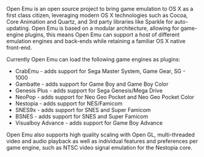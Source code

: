 Open Emu is an open source project to bring game emulation to OS X as a first class citizen, leveraging modern OS X technologies such as Cocoa, Core Animation and Quartz, and 3rd party libraries like Sparkle for auto-updating. Open Emu is based on a modular architecture, allowing for game-engine plugins, this means Open Emu can support a host of different emulation engines and back-ends while retaining a familiar OS X native front-end. 

Currently Open Emu can load the following game engines as plugins:

* CrabEmu  - adds support for Sega Master System, Game Gear, SG - 1000
* Gambatte  - adds support for Game Boy and Game Boy Color
* Genesis Plus - adds support for Sega Genesis/Mega Drive
* NeoPop - adds support for Neo Geo Pocket and Neo Geo Pocket Color
* Nestopia - adds support for NES/Famicom
* SNES9x - adds support for SNES and Super Famicom
* BSNES - adds support for SNES and Super Famicom
* Visualboy Advance - adds support for Game Boy Advance

Open Emu also supports high quality scaling with Open GL, multi-threaded video and audio playback as well as individual features and preferences per game engine, such as NTSC video signal emulation for the Nestopia core.